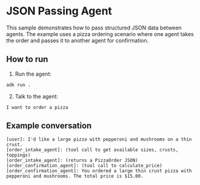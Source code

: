 # JSON Passing Agent

This sample demonstrates how to pass structured JSON data between agents. The example uses a pizza ordering scenario where one agent takes the order and passes it to another agent for confirmation.

## How to run

1. Run the agent:
```bash
adk run .
```

2. Talk to the agent:
```
I want to order a pizza
```

## Example conversation
```
[user]: I'd like a large pizza with pepperoni and mushrooms on a thin crust.
[order_intake_agent]: (tool call to get available sizes, crusts, toppings)
[order_intake_agent]: (returns a PizzaOrder JSON)
[order_confirmation_agent]: (tool call to calculate_price)
[order_confirmation_agent]: You ordered a large thin crust pizza with pepperoni and mushrooms. The total price is $15.00.
```
